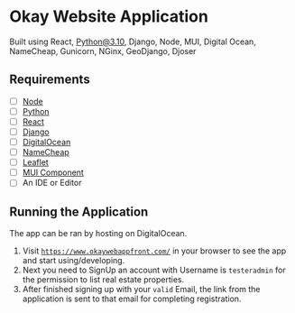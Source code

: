 # Okay Website Application

Built using React, Python@3.10, Django, Node, MUI, Digital Ocean, 
NameCheap, Gunicorn, NGinx, GeoDjango, Djoser

## Requirements

- [ ] [Node](https://nodejs.org)
- [ ] [Python](https://www.python.org/downloads/)
- [ ] [React](https://reactjs.org/versions/)
- [ ] [Django](https://www.djangoproject.com/download/)
- [ ] [DigitalOcean](https://www.digitalocean.com/)
- [ ] [NameCheap](https://www.digitalocean.com/)
- [ ] [Leaflet](https://leafletjs.com/)
- [ ] [MUI Component](https://mui.com/core/)
- [ ] An IDE or Editor

## Running the Application

The app can be ran by hosting on DigitalOcean.

1. Visit [`https://www.okaywebappfront.com/`](https://www.okaywebappfront.com/)
in your browser to see the app and start using/developing.
2. Next you need to SignUp an account with Username is `testeradmin` for the permission to list real estate properties.
3. After finished signing up with your `valid` Email, the link from the application is sent to that email for completing registration.